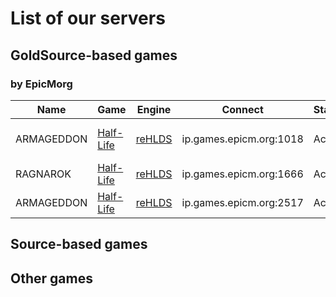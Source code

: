 # List of our servers

## GoldSource-based games

### by EpicMorg

| Name | Game | Engine | Connect | Status | Owner | Comment
|------|--------|---------|-------|--------|--------|--------
| ARMAGEDDON | [Half-Life](http://store.steampowered.com/app/70/HalfLife/) | [reHLDS](https://github.com/dreamstalker/rehlds) | ip.games.epicm.org:1018 | Active | [EpicMorg](https://vk.com/epicmorg_games) | Classic public server
| RAGNAROK | [Half-Life](http://store.steampowered.com/app/70/HalfLife/) | [reHLDS](https://github.com/dreamstalker/rehlds) | ip.games.epicm.org:1666 | Active | [EpicMorg](https://vk.com/epicmorg_games) | [GunGame](http://aghl.ru/forum/viewtopic.php?p=9328) Mod
| ARMAGEDDON | [Half-Life](http://store.steampowered.com/app/70/HalfLife/) | [reHLDS](https://github.com/dreamstalker/rehlds) | ip.games.epicm.org:2517 | Active | [EpicMorg](https://vk.com/epicmorg_games) | [ZXC](https://github.com/ZXCmod) Mod

## Source-based games
 

## Other games
 
